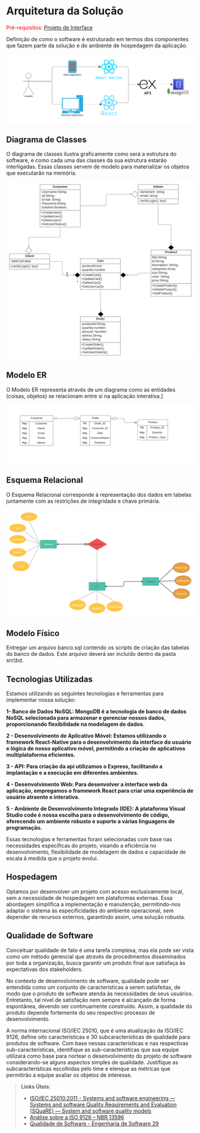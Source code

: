 # Arquitetura da Solução

<span style="color:red">Pré-requisitos: <a href="3-Projeto de Interface.md"> Projeto de Interface</a></span>

Definição de como o software é estruturado em termos dos componentes que fazem parte da solução e do ambiente de hospedagem da aplicação.

![Arquitetura da Solução](img/Arquitetura-da-Solucao.png)

## Diagrama de Classes

O diagrama de classes ilustra graficamente como será a estrutura do software, e como cada uma das classes da sua estrutura estarão interligadas. Essas classes servem de modelo para materializar os objetos que executarão na memória.

![Diagrama de Classes](img/Diagrama-de-Classes.png)

## Modelo ER

O Modelo ER representa através de um diagrama como as entidades (coisas, objetos) se relacionam entre si na aplicação interativa.]

![Arquitetura da Solução](img/Modelo-ER.png)

## Esquema Relacional

O Esquema Relacional corresponde à representação dos dados em tabelas juntamente com as restrições de integridade e chave primária.
 
![Arquitetura da Solução](img/Esquema-Relacional.png)

## Modelo Físico

Entregar um arquivo banco.sql contendo os scripts de criação das tabelas do banco de dados. Este arquivo deverá ser incluído dentro da pasta src\bd.

## Tecnologias Utilizadas

Estamos utilizando as seguintes tecnologias e ferramentas para implementar nossa solução:

**1- Banco de Dados NoSQL: MongoDB é a tecnologia de banco de dados NoSQL selecionada para armazenar e gerenciar nossos dados, proporcionando flexibilidade na modelagem de dados.**

**2 - Desenvolvimento de Aplicativo Móvel: Estamos utilizando o framework **React-Native** para o desenvolvimento da interface do usuário e lógica de nosso aplicativo móvel, permitindo a criação de aplicativos multiplataforma eficientes.**

**3 - API: Para criação da api utilizamos o **Express**, facilitando a implantação e a execução em diferentes ambientes.**

**4 - Desenvolvimento Web: Para desenvolver a interface web da aplicação, empregamos o framework **React** para criar uma experiência de usuário atraente e interativa.**


**5 - Ambiente de Desenvolvimento Integrado (IDE): A plataforma Visual Studio code é nossa escolha para o desenvolvimento de código, oferecendo um ambiente robusto e suporte a várias linguagens de programação.**

Essas tecnologias e ferramentas foram selecionadas com base nas necessidades específicas do projeto, visando a eficiência no desenvolvimento, flexibilidade de modelagem de dados e capacidade de escala à medida que o projeto evolui.

## Hospedagem

Optamos por desenvolver um projeto com acesso exclusivamente local, sem a necessidade de hospedagem em plataformas externas. Essa abordagem simplifica a implementação e manutenção, permitindo-nos adaptar o sistema às especificidades do ambiente operacional, sem depender de recursos externos, garantindo assim, uma solução robusta.

## Qualidade de Software

Conceituar qualidade de fato é uma tarefa complexa, mas ela pode ser vista como um método gerencial que através de procedimentos disseminados por toda a organização, busca garantir um produto final que satisfaça às expectativas dos stakeholders.

No contexto de desenvolvimento de software, qualidade pode ser entendida como um conjunto de características a serem satisfeitas, de modo que o produto de software atenda às necessidades de seus usuários. Entretanto, tal nível de satisfação nem sempre é alcançado de forma espontânea, devendo ser continuamente construído. Assim, a qualidade do produto depende fortemente do seu respectivo processo de desenvolvimento.

A norma internacional ISO/IEC 25010, que é uma atualização da ISO/IEC 9126, define oito características e 30 subcaracterísticas de qualidade para produtos de software.
Com base nessas características e nas respectivas sub-características, identifique as sub-características que sua equipe utilizará como base para nortear o desenvolvimento do projeto de software considerando-se alguns aspectos simples de qualidade. Justifique as subcaracterísticas escolhidas pelo time e elenque as métricas que permitirão a equipe avaliar os objetos de interesse.

> **Links Úteis**:
>
> - [ISO/IEC 25010:2011 - Systems and software engineering — Systems and software Quality Requirements and Evaluation (SQuaRE) — System and software quality models](https://www.iso.org/standard/35733.html/)
> - [Análise sobre a ISO 9126 – NBR 13596](https://www.tiespecialistas.com.br/analise-sobre-iso-9126-nbr-13596/)
> - [Qualidade de Software - Engenharia de Software 29](https://www.devmedia.com.br/qualidade-de-software-engenharia-de-software-29/18209/)
